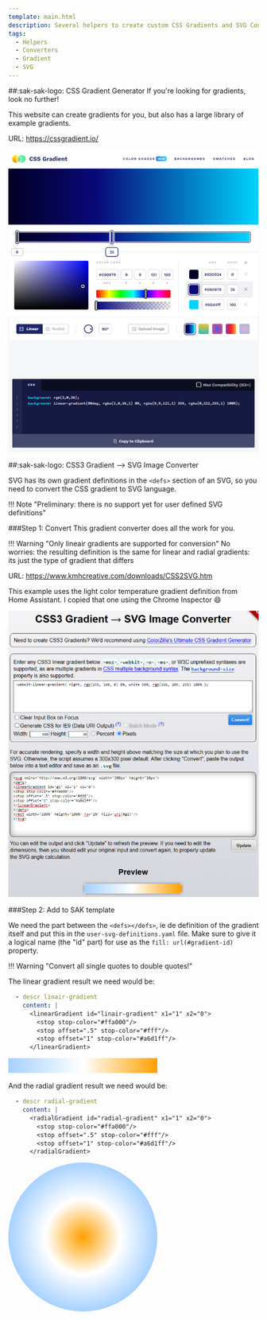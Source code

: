 ```yaml
---
template: main.html
description: Several helpers to create custom CSS Gradients and SVG Converters so you can use them in your own cards.
tags:
  - Helpers
  - Converters
  - Gradient
  - SVG
---
```


[css-gradient-io]: ../assets/screenshots/css-gradient-io.png
[css-svg-gradient-converter]: ../assets/screenshots/css3-svg-gradient-converter-2.png

##:sak-sak-logo: CSS Gradient Generator
If you're looking for gradients, look no further!

This website can create gradients for you, but also has a large library of example gradients.

URL: https://cssgradient.io/

[![css-gradient-io]][css-gradient-io]

##:sak-sak-logo: CSS3 Gradient --> SVG Image Converter

SVG has its own gradient definitions in the `<defs>` section of an SVG, so you need to convert the CSS gradient to SVG language.

!!! Note "Preliminary: there is no support yet for user defined SVG definitions"

###Step 1: Convert
This gradient converter does all the work for you. 

!!! Warning "Only lineair gradients are supported for conversion"
    No worries: the resulting definition is the same for linear and radial gradients: its just the type of gradient that differs
    
URL: https://www.kmhcreative.com/downloads/CSS2SVG.htm

This example uses the light color temperature gradient definition from Home Assistant. I copied that one using the Chrome Inspector :smile:

[![css-svg-gradient-converter]][css-svg-gradient-converter]

###Step 2: Add to SAK template

We need the part between the `<defs></defs>`, ie de definition of the gradient itself and put this in the `user-svg-definitions.yaml` file. Make sure to give it a logical name (the "id" part) for use as the `fill: url(#gradient-id)` property.

!!! Warning "Convert all single quotes to double quotes!"


The linear gradient result we need would be:
```yaml
  - descr linair-gradient
    content: |
      <linearGradient id="linair-gradient" x1="1" x2="0">
        <stop stop-color="#ffa000"/>
        <stop offset=".5" stop-color="#fff"/>
        <stop offset="1" stop-color="#a6d1ff"/>
      </linearGradient>

```

<svg xmlns="http://www.w3.org/2000/svg" width="300px" height="30px">
  <defs>
      <linearGradient id="linair-gradient" x1="1" x2="0">
        <stop stop-color="#ffa000"/>
        <stop offset=".5" stop-color="#fff"/>
        <stop offset="1" stop-color="#a6d1ff"/>
      </linearGradient>
  </defs>
  <rect width="100%" height="100%" style="fill:url(#linair-gradient);"/>
</svg>

And the radial gradient result we need would be:
```yaml
  - descr radial-gradient
    content: |
      <radialGradient id="radial-gradient" x1="1" x2="0">
        <stop stop-color="#ffa000"/>
        <stop offset=".5" stop-color="#fff"/>
        <stop offset="1" stop-color="#a6d1ff"/>
      </radialGradient>

```

<svg xmlns="http://www.w3.org/2000/svg" width="300px" height="300px">
  <defs>
      <radialGradient id="radial-gradient" x1="1" x2="0">
        <stop stop-color="#ffa000"/>
        <stop offset=".5" stop-color="#fff"/>
        <stop offset="1" stop-color="#a6d1ff"/>
      </radialGradient>
  </defs>
  <circle r="50%" cx="50%" cy="50%" style="fill:url(#radial-gradient);"/>
</svg>